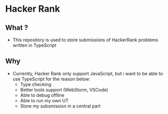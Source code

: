 # Hacker Rank

## What ?
* This repository is used to store submissions of HackerRank problems written in TypeScript

## Why
* Currently, Hacker Rank only support JavaScript, but i want to be able to use TypeScript for the reason below:
  * Type checking
  * Better tools support (WebStorm, VSCode)
  * Able to debug offline
  * Able to run my own UT
  * Store my subsmission in a central part
